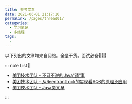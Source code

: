 ```yaml
---
title: 参考文章
date: 2021-06-01 21:17:10
permalink: /pages/thread01/
categories:
  - 学习笔记
  - 多线程
tags:
  - 
---
```


以下列出的文章均来自网络。全是干货。面试必备🎉🎉🎉

::: note List🍉
- [美团技术团队 - 不可不说的Java“锁”事]( https://tech.meituan.com/2018/11/15/java-lock.html )
- [美团技术团队 - 从ReentrantLock的实现看AQS的原理及应用](https://tech.meituan.com/2019/12/05/aqs-theory-and-apply.html)
- [美团技术团队 - Java类文章](https://tech.meituan.com/tags/java.html)

:::
